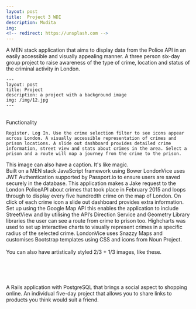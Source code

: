 ```yaml
---
layout: post
title:  Project 3 WDI 
description: Mudita
img:
<!-- redirect: https://unsplash.com -->
---
```


A MEN stack application that aims to display data from the Police API in an easily accessible and visually appealing manner.
A three person six-day group project to raise awareness of the type of crime, location and status of the criminal activity in London.

	---
	layout: post
	title: Project
	description: a project with a background image
	img: /img/12.jpg
	---


<div class="img_row">
	<img class="col one" src="{{ site.baseurl }}/img/1.jpg" alt="" title="example image"/>
	<img class="col one" src="{{ site.baseurl }}/img/2.jpg" alt="" title="example image"/>
	<img class="col one" src="{{ site.baseurl }}/img/3.jpg" alt="" title="example image"/>
</div>
<div class="col three caption">
	Functionality

	Register. Log In. Use the crime selection filter to see icons appear across London. A visually accessible representation of crimes and prison locations. A slide out dashboard provides detailed crime information, street view and stats about crimes in the area. Select a prison and a route will map a journey from the crime to the prison.
</div>
<div class="img_row">
	<img class="col three" src="{{ site.baseurl }}/img/5.jpg" alt="" title="example image"/>
</div>
<div class="col three caption">
	This image can also have a caption. It's like magic. 
</div>
Built on a MEN stack JavaScript framework using Bower LondonVice uses JWT Authentication supported by Passport.io to ensure users are saved securely in the database. This application makes a Jake request to the London PoliceAPI about crimes that took place in February 2015 and loops through to display every five hundredth crime on the map of London. On click of each crime icon a slide out dashboard provides extra information. Set up using the Google Map API this enables the application to include StreetView and by utilising the API’s Direction Service and Geometry Library libraries the user can see a route from crime to prison too. Highcharts was used to set up interactive charts to visually represent crimes in a specific radius of the selected crime. LondonVice uses Snazzy Maps and customises Bootstrap templates using CSS and icons from Noun Project.


<div class="img_row">
	<img class="col two" src="{{ site.baseurl }}/img/6.jpg" alt="" title="example image"/>
	<img class="col one" src="{{ site.baseurl }}/img/11.jpg" alt="" title="example image"/>
</div>
<div class="col three caption">
	You can also have artistically styled 2/3 + 1/3 images, like these.
</div>


<br/><br/><br/>


A Rails application with PostgreSQL that brings a social aspect to shopping online.
An individual five-day project that allows you to share links to products you think would suit a friend.
